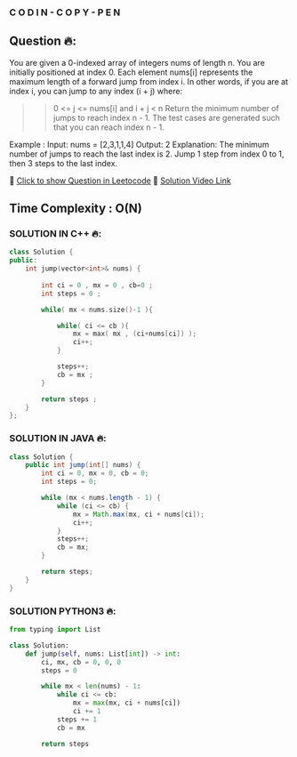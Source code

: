 ### C O D I N - C O P Y - P E N

## Question 🔥:
You are given a 0-indexed array of integers nums of length n. You are initially positioned at index 0.
Each element nums[i] represents the maximum length of a forward jump from index i. In other words, if you are at index i, you can jump to any index (i + j) where:

>>  0 <= j <= nums[i] and
>>  i + j < n
Return the minimum number of jumps to reach index n - 1. The test cases are generated such that you can reach index n - 1.

Example :
Input: nums = [2,3,1,1,4]
Output: 2
Explanation: The minimum number of jumps to reach the last index is 2. 
Jump 1 step from index 0 to 1, then 3 steps to the last index.

🔗 [Click to show Question in Leetocode](https://leetcode.com/problems/jump-game-ii/description/)
🔗 [Solution Video Link]()

## Time Complexity : O(N) 

### SOLUTION IN C++ 🔥:
```cpp
class Solution {
public:
    int jump(vector<int>& nums) {
        
        int ci = 0 , mx = 0 , cb=0 ; 
        int steps = 0 ; 

        while( mx < nums.size()-1 ){

            while( ci <= cb ){
                mx = max( mx , (ci+nums[ci]) );
                ci++;
            }

            steps++;
            cb = mx ; 
        }

        return steps ; 
    }
};
```
### SOLUTION IN JAVA 🔥:
```java
class Solution {
    public int jump(int[] nums) {
        int ci = 0, mx = 0, cb = 0;
        int steps = 0;

        while (mx < nums.length - 1) {
            while (ci <= cb) {
                mx = Math.max(mx, ci + nums[ci]);
                ci++;
            }
            steps++;
            cb = mx;
        }

        return steps;
    }
}
```
### SOLUTION PYTHON3 🔥:
```python
from typing import List

class Solution:
    def jump(self, nums: List[int]) -> int:
        ci, mx, cb = 0, 0, 0
        steps = 0

        while mx < len(nums) - 1:
            while ci <= cb:
                mx = max(mx, ci + nums[ci])
                ci += 1
            steps += 1
            cb = mx

        return steps
```
